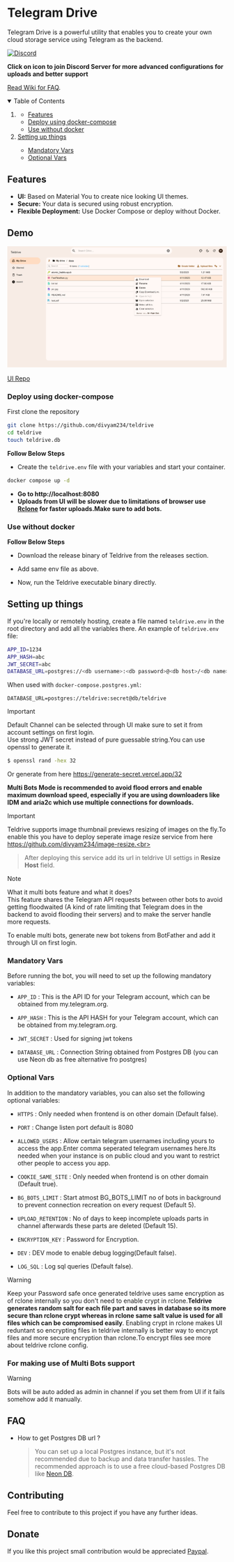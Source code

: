 # Telegram Drive

Telegram Drive is a powerful utility that enables you to create your own cloud storage service using Telegram as the backend.

[![Discord](https://img.shields.io/discord/1142377485737148479?label=discord&logo=discord&style=flat-square&logoColor=white)](https://discord.gg/J2gVAZnHfP)

**Click on icon to join Discord Server for  more advanced configurations for uploads and better support**

[Read Wiki for FAQ](https://github.com/divyam234/teldrive/wiki).

<details open="open">
  <summary>Table of Contents</summary>
  <ol>
    <li>
      <ul>
      <li>
      <a href="#features">Features</a>
    </li>
        <li><a href="#deploy-using-docker-compose">Deploy using docker-compose</a></li>
       <li><a href="#use-without-docker">Use without docker</a></li>
      </ul>
    </li>
    <li><a href="#setting-up-things">Setting up things</a></li>
    <ul>
      <li><a href="#mandatory-vars">Mandatory Vars</a></li>
      <li><a href="#optional-vars">Optional Vars</a></li>
    </ul>
  </ol>
</details>

## Features

- **UI:** Based on Material You to create nice looking UI themes.
- **Secure:** Your data is secured using robust encryption.
- **Flexible Deployment:** Use Docker Compose or deploy without Docker.

## Demo

![demo](./public/demo.png)

[UI Repo ](https://github.com/divyam234/teldrive-ui)

### Deploy using docker-compose

First clone the repository

```sh
git clone https://github.com/divyam234/teldrive
cd teldrive
touch teldrive.db
```

**Follow Below Steps**

- Create the `teldrive.env` file with your variables and start your container.

```sh
docker compose up -d
```

- **Go to http://localhost:8080**
- **Uploads from UI will be slower due to limitations of browser use [Rclone](https://github.com/divyam234/rclone) for faster uploads.Make sure to add bots.**
### Use without docker

**Follow Below Steps**

- Download the release binary of Teldrive from the releases section.

- Add same env file as above.
- Now, run the Teldrive executable binary directly.

## Setting up things

If you're locally or remotely hosting, create a file named `teldrive.env` in the root directory and add all the variables there.
An example of `teldrive.env` file:

```sh
APP_ID=1234
APP_HASH=abc
JWT_SECRET=abc
DATABASE_URL=postgres://<db username>:<db password>@<db host>/<db name>

```
When used with `docker-compose.postgres.yml`:
```
DATABASE_URL=postgres://teldrive:secret@db/teldrive
```

> [!IMPORTANT]
> Default Channel can be selected through UI make sure to set it from account settings on first login.<br>
> Use strong JWT secret instead of pure guessable string.You can use openssl to generate it.<br>

```bash
$ openssl rand -hex 32
```
Or generate from here https://generate-secret.vercel.app/32

**Multi Bots Mode is recommended to avoid flood errors and enable maximum download speed, especially if you are using downloaders like IDM and aria2c which use multiple connections for downloads.**

> [!IMPORTANT]
> Teldrive supports image thumbnail previews resizing of images on the fly.To enable this you have to deploy seperate image resize service from here https://github.com/divyam234/image-resize.<br>

> After deploying this service add its url in teldrive UI settigs in **Resize Host** field. <br>

> [!NOTE]
> What it multi bots feature and what it does? <br>
> This feature shares the Telegram API requests between other bots to avoid getting floodwaited (A kind of rate limiting that Telegram does in the backend to avoid flooding their servers) and to make the server handle more requests. <br>

To enable multi bots, generate new bot tokens from BotFather and add it through UI on first login.

### Mandatory Vars

Before running the bot, you will need to set up the following mandatory variables:

- `APP_ID` : This is the API ID for your Telegram account, which can be obtained from my.telegram.org.

- `APP_HASH` : This is the API HASH for your Telegram account, which can be obtained from my.telegram.org.

- `JWT_SECRET` : Used for signing jwt tokens

- `DATABASE_URL` : Connection String obtained from Postgres DB (you can use Neon db as free alternative fro postgres)

### Optional Vars

In addition to the mandatory variables, you can also set the following optional variables:

- `HTTPS` : Only needed when frontend is on other domain (Default false).

- `PORT` : Change listen port default is 8080

- `ALLOWED_USERS` : Allow certain telegram usernames including yours to access the app.Enter comma seperated telegram usernames here.Its needed when your instance is on public cloud and you want to restrict other people to access you app.

- `COOKIE_SAME_SITE` : Only needed when frontend is on other domain (Default true).

- `BG_BOTS_LIMIT` : Start atmost BG_BOTS_LIMIT no of bots in background to prevent connection recreation on every request (Default 5).

- `UPLOAD_RETENTION` : No of days to keep incomplete uploads parts in channel afterwards these parts are deleted (Default 15).

- `ENCRYPTION_KEY`  : Password for Encryption.

- `DEV` : DEV mode to enable debug logging(Default false).

- `LOG_SQL` : Log sql queries (Default false).

> [!WARNING]
> Keep your Password safe once generated teldrive uses same encryption as of rclone internally 
so you don't need to enable crypt in rclone.**Teldrive generates random salt for each file part and saves in database so its more secure than rclone crypt whereas in rclone same salt value  is used  for all files which can be compromised easily**. Enabling crypt in rclone makes UI reduntant so encrypting files in teldrive internally is better way to encrypt files and more secure encryption than rclone.To encrypt files see more about teldrive rclone config.

### For making use of Multi Bots support

> [!WARNING]
> Bots will be auto added as admin in channel if you set them from UI if it fails somehow add it manually.

## FAQ

- How to get Postgres DB url ?
  > You can set up a local Postgres instance, but it's not recommended due to backup and data transfer hassles. The recommended approach is to use a free cloud-based Postgres DB like [Neon DB](https://neon.tech/).

## Contributing

Feel free to contribute to this project if you have any further ideas.

## Donate

If you like this project small contribution would be appreciated [Paypal](https://paypal.me/redux234).
